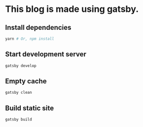 # This blog is made using gatsby.


## Install dependencies

```bash
yarn # Or, npm install
```

## Start development server

```bash
gatsby develop
```

## Empty cache

```bash
gatsby clean
```

## Build static site

```bash
gatsby build
```
